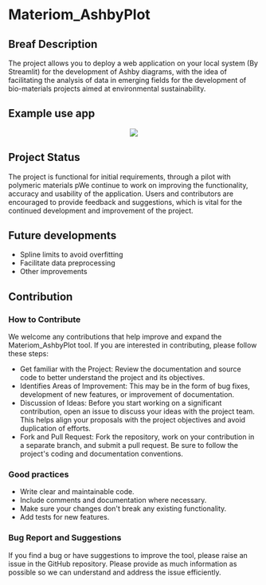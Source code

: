 # Materiom_AshbyPlot

## Breaf Description
The project allows you to deploy a web application on your local system (By Streamlit) for the development of Ashby diagrams, with the idea of facilitating the analysis of data in emerging fields for the development of bio-materials projects aimed at environmental sustainability.

## Example use app

<p align="center">
  <img src="https://github.com/davor-ibarra/Materiom_AshbyPlot/blob/main/resourses/example_app.gif" />
</p>

## Project Status
The project is functional for initial requirements, through a pilot with polymeric materials pWe continue to work on improving the functionality, accuracy and usability of the application. Users and contributors are encouraged to provide feedback and suggestions, which is vital for the continued development and improvement of the project.

## Future developments
- Spline limits to avoid overfitting
- Facilitate data preprocessing
- Other improvements

## Contribution
### How to Contribute
We welcome any contributions that help improve and expand the Materiom_AshbyPlot tool. If you are interested in contributing, please follow these steps:

- Get familiar with the Project: Review the documentation and source code to better understand the project and its objectives.
- Identifies Areas of Improvement: This may be in the form of bug fixes, development of new features, or improvement of documentation.
- Discussion of Ideas: Before you start working on a significant contribution, open an issue to discuss your ideas with the project team. This helps align your proposals with the project objectives and avoid duplication of efforts.
- Fork and Pull Request: Fork the repository, work on your contribution in a separate branch, and submit a pull request. Be sure to follow the project's coding and documentation conventions.

### Good practices
- Write clear and maintainable code.
- Include comments and documentation where necessary.
- Make sure your changes don't break any existing functionality.
- Add tests for new features.

### Bug Report and Suggestions
If you find a bug or have suggestions to improve the tool, please raise an issue in the GitHub repository. Please provide as much information as possible so we can understand and address the issue efficiently.
